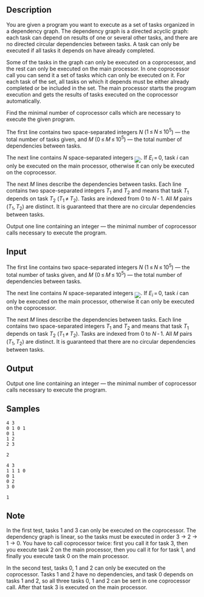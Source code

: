 ## Description

<div><p>You are given a program you want to execute as a set of tasks organized in a dependency graph. The dependency graph is a directed acyclic graph: each task can depend on results of one or several other tasks, and there are no directed circular dependencies between tasks. A task can only be executed if all tasks it depends on have already completed.</p><p>Some of the tasks in the graph can only be executed on a coprocessor, and the rest can only be executed on the main processor. In one coprocessor call you can send it a set of tasks which can only be executed on it. For each task of the set, all tasks on which it depends must be either already completed or be included in the set. The main processor starts the program execution and gets the results of tasks executed on the coprocessor automatically.</p><p>Find the minimal number of coprocessor calls which are necessary to execute the given program.</p></div><div class="input-specification"><p>The first line contains two space-separated integers <span class="tex-span"><i>N</i></span> (<span class="tex-span">1 ≤ <i>N</i> ≤ 10<sup class="upper-index">5</sup></span>) — the total number of tasks given, and <span class="tex-span"><i>M</i></span> (<span class="tex-span">0 ≤ <i>M</i> ≤ 10<sup class="upper-index">5</sup></span>) — the total number of dependencies between tasks.</p><p>The next line contains <span class="tex-span"><i>N</i></span> space-separated integers <img align="middle" class="tex-formula" src="./28969/file/g7j0RFhU.png" style="max-width: 100.0%;max-height: 100.0%;">. If <span class="tex-span"><i>E</i><sub class="lower-index"><i>i</i></sub> = 0</span>, task <span class="tex-span"><i>i</i></span> can only be executed on the main processor, otherwise it can only be executed on the coprocessor.</p><p>The next <span class="tex-span"><i>M</i></span> lines describe the dependencies between tasks. Each line contains two space-separated integers <span class="tex-span"><i>T</i><sub class="lower-index">1</sub></span> and <span class="tex-span"><i>T</i><sub class="lower-index">2</sub></span> and means that task <span class="tex-span"><i>T</i><sub class="lower-index">1</sub></span> depends on task <span class="tex-span"><i>T</i><sub class="lower-index">2</sub></span> (<span class="tex-span"><i>T</i><sub class="lower-index">1</sub> ≠ <i>T</i><sub class="lower-index">2</sub></span>). Tasks are indexed from <span class="tex-span">0</span> to <span class="tex-span"><i>N</i> - 1</span>. All <span class="tex-span"><i>M</i></span> pairs <span class="tex-span">(<i>T</i><sub class="lower-index">1</sub>, <i>T</i><sub class="lower-index">2</sub>)</span> are distinct. It is guaranteed that there are no circular dependencies between tasks.</p></div><div class="output-specification"><p>Output one line containing an integer — the minimal number of coprocessor calls necessary to execute the program.</p></div>

## Input

<p>The first line contains two space-separated integers <span class="tex-span"><i>N</i></span> (<span class="tex-span">1 ≤ <i>N</i> ≤ 10<sup class="upper-index">5</sup></span>) — the total number of tasks given, and <span class="tex-span"><i>M</i></span> (<span class="tex-span">0 ≤ <i>M</i> ≤ 10<sup class="upper-index">5</sup></span>) — the total number of dependencies between tasks.</p><p>The next line contains <span class="tex-span"><i>N</i></span> space-separated integers <img align="middle" class="tex-formula" src="./28969/file/g7j0RFhU.png" style="max-width: 100.0%;max-height: 100.0%;">. If <span class="tex-span"><i>E</i><sub class="lower-index"><i>i</i></sub> = 0</span>, task <span class="tex-span"><i>i</i></span> can only be executed on the main processor, otherwise it can only be executed on the coprocessor.</p><p>The next <span class="tex-span"><i>M</i></span> lines describe the dependencies between tasks. Each line contains two space-separated integers <span class="tex-span"><i>T</i><sub class="lower-index">1</sub></span> and <span class="tex-span"><i>T</i><sub class="lower-index">2</sub></span> and means that task <span class="tex-span"><i>T</i><sub class="lower-index">1</sub></span> depends on task <span class="tex-span"><i>T</i><sub class="lower-index">2</sub></span> (<span class="tex-span"><i>T</i><sub class="lower-index">1</sub> ≠ <i>T</i><sub class="lower-index">2</sub></span>). Tasks are indexed from <span class="tex-span">0</span> to <span class="tex-span"><i>N</i> - 1</span>. All <span class="tex-span"><i>M</i></span> pairs <span class="tex-span">(<i>T</i><sub class="lower-index">1</sub>, <i>T</i><sub class="lower-index">2</sub>)</span> are distinct. It is guaranteed that there are no circular dependencies between tasks.</p>

## Output

<p>Output one line containing an integer — the minimal number of coprocessor calls necessary to execute the program.</p>

## Samples

```input1
4 3
0 1 0 1
0 1
1 2
2 3

```

```output1
2

```






```input2
4 3
1 1 1 0
0 1
0 2
3 0

```

```output2
1

```




## Note

<p>In the first test, tasks 1 and 3 can only be executed on the coprocessor. The dependency graph is linear, so the tasks must be executed in order 3 -&gt; 2 -&gt; 1 -&gt; 0. You have to call coprocessor twice: first you call it for task 3, then you execute task 2 on the main processor, then you call it for for task 1, and finally you execute task 0 on the main processor.</p><p>In the second test, tasks 0, 1 and 2 can only be executed on the coprocessor. Tasks 1 and 2 have no dependencies, and task 0 depends on tasks 1 and 2, so all three tasks 0, 1 and 2 can be sent in one coprocessor call. After that task 3 is executed on the main processor.</p>
